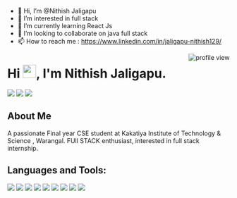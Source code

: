 - 👋 Hi, I’m @Nithish Jaligapu
- 👀 I’m interested in  full stack 
- 🌱 I’m currently learning  React Js
- 💞️ I’m looking to collaborate on java full stack 
- 📫 How to reach me : https://www.linkedin.com/in/jaligapu-nithish129/

<!---
Nithish1209/Nithish1209 is a ✨ special ✨ repository because its `README.md` (this file) appears on your GitHub profile.
You can click the Preview link to take a look at your changes.
--->


<img src="https://komarev.com/ghpvc/?username=your-username&style=flat-square" alt="profile view" align="right"/>

# Hi <img src="https://media.giphy.com/media/hvRJCLFzcasrR4ia7z/giphy.gif" width="30px">, I'm Nithish Jaligapu.
<p align="left"> 
  <a href="mailto:nithishjaligapu123@gmail.com"><img src="https://img.shields.io/badge/Email-blue"></a>
  <a href="https://ww.linkedin.com/in/jaligapu-nithish129"><img src="https://img.shields.io/badge/LinkedIn-blue"></a>
  <a href="https://nithish1209.github.io/personal/portfolio.html"><img src="https://img.shields.io/badge/Website-orange"></a>
</p>

## About Me

A passionate Final year CSE student at Kakatiya Institute of Technology & Science , Warangal. FUll STACK enthusiast, interested in full stack internship.

## Languages and Tools:
<p align="left">
  <img src="https://img.icons8.com/color/48/000000/bootstrap.png"/>
  <img src="https://img.icons8.com/color/48/000000/c-programming.png"/>
  <img src="https://img.icons8.com/color/48/000000/react-native.png"/>
  <img src="https://img.icons8.com/color/48/000000/html-5.png"/>
  <img src="https://img.icons8.com/color/48/000000/css3.png"/>
  <img src="https://img.icons8.com/color/48/000000/javascript.png"/>
  <img src="https://img.icons8.com/color/48/000000/mysql.png"/>

  <img src="https://img.icons8.com/color/48/000000/python.png"/>
  <img src="https://img.icons8.com/color/48/000000/git.png"/>
</p>


        
       


